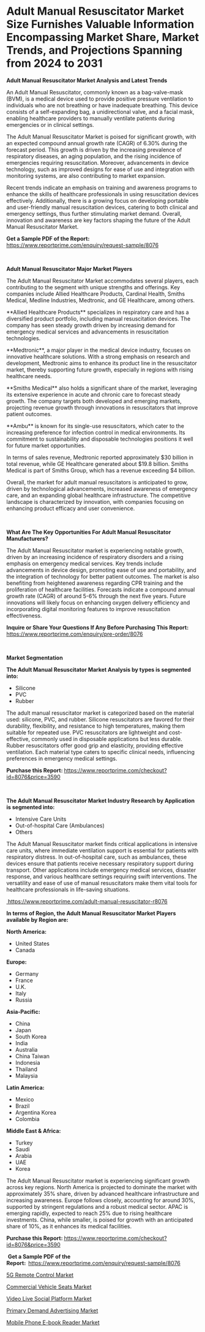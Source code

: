 <p><h1>Adult Manual Resuscitator Market Size Furnishes Valuable Information Encompassing Market Share, Market Trends, and Projections Spanning from 2024 to 2031</h1></p><p><strong>Adult Manual Resuscitator Market Analysis and Latest Trends</strong></p>
<p><p>An Adult Manual Resuscitator, commonly known as a bag-valve-mask (BVM), is a medical device used to provide positive pressure ventilation to individuals who are not breathing or have inadequate breathing. This device consists of a self-expanding bag, a unidirectional valve, and a facial mask, enabling healthcare providers to manually ventilate patients during emergencies or in clinical settings.</p><p>The Adult Manual Resuscitator Market is poised for significant growth, with an expected compound annual growth rate (CAGR) of 6.30% during the forecast period. This growth is driven by the increasing prevalence of respiratory diseases, an aging population, and the rising incidence of emergencies requiring resuscitation. Moreover, advancements in device technology, such as improved designs for ease of use and integration with monitoring systems, are also contributing to market expansion.</p><p>Recent trends indicate an emphasis on training and awareness programs to enhance the skills of healthcare professionals in using resuscitation devices effectively. Additionally, there is a growing focus on developing portable and user-friendly manual resuscitation devices, catering to both clinical and emergency settings, thus further stimulating market demand. Overall, innovation and awareness are key factors shaping the future of the Adult Manual Resuscitator Market.</p></p>
<p><strong>Get a Sample PDF of the Report:&nbsp;</strong> <a href="https://www.reportprime.com/enquiry/request-sample/8076?utm_campaign=1845&utm_medium=2&utm_source=Github&utm_content=ia&utm_term=28112024&utm_id=adult-manual-resuscitator">https://www.reportprime.com/enquiry/request-sample/8076</a></p>
<p>&nbsp;</p>
<p><strong>Adult Manual Resuscitator Major Market Players</strong></p>
<p><p>The Adult Manual Resuscitator Market accommodates several players, each contributing to the segment with unique strengths and offerings. Key companies include Allied Healthcare Products, Cardinal Health, Smiths Medical, Medline Industries, Medtronic, and GE Healthcare, among others.</p><p>**Allied Healthcare Products** specializes in respiratory care and has a diversified product portfolio, including manual resuscitation devices. The company has seen steady growth driven by increasing demand for emergency medical services and advancements in resuscitation technologies.</p><p>**Medtronic**, a major player in the medical device industry, focuses on innovative healthcare solutions. With a strong emphasis on research and development, Medtronic aims to enhance its product line in the resuscitator market, thereby supporting future growth, especially in regions with rising healthcare needs.</p><p>**Smiths Medical** also holds a significant share of the market, leveraging its extensive experience in acute and chronic care to forecast steady growth. The company targets both developed and emerging markets, projecting revenue growth through innovations in resuscitators that improve patient outcomes.</p><p>**Ambu** is known for its single-use resuscitators, which cater to the increasing preference for infection control in medical environments. Its commitment to sustainability and disposable technologies positions it well for future market opportunities.</p><p>In terms of sales revenue, Medtronic reported approximately $30 billion in total revenue, while GE Healthcare generated about $19.8 billion. Smiths Medical is part of Smiths Group, which has a revenue exceeding $4 billion.</p><p>Overall, the market for adult manual resuscitators is anticipated to grow, driven by technological advancements, increased awareness of emergency care, and an expanding global healthcare infrastructure. The competitive landscape is characterized by innovation, with companies focusing on enhancing product efficacy and user convenience.</p></p>
<p>&nbsp;</p>
<p><strong>What Are The Key Opportunities For Adult Manual Resuscitator Manufacturers?</strong></p>
<p><p>The Adult Manual Resuscitator market is experiencing notable growth, driven by an increasing incidence of respiratory disorders and a rising emphasis on emergency medical services. Key trends include advancements in device design, promoting ease of use and portability, and the integration of technology for better patient outcomes. The market is also benefiting from heightened awareness regarding CPR training and the proliferation of healthcare facilities. Forecasts indicate a compound annual growth rate (CAGR) of around 5-6% through the next five years. Future innovations will likely focus on enhancing oxygen delivery efficiency and incorporating digital monitoring features to improve resuscitation effectiveness.</p></p>
<p><strong>Inquire or Share Your Questions If Any Before Purchasing This Report:</strong> <a href="https://www.reportprime.com/enquiry/pre-order/8076?utm_campaign=1845&utm_medium=2&utm_source=Github&utm_content=ia&utm_term=28112024&utm_id=adult-manual-resuscitator">https://www.reportprime.com/enquiry/pre-order/8076</a></p>
<p>&nbsp;</p>
<p><strong>Market Segmentation</strong></p>
<p><strong>The Adult Manual Resuscitator Market Analysis by types is segmented into:</strong></p>
<p><ul><li>Silicone</li><li>PVC</li><li>Rubber</li></ul></p>
<p><p>The adult manual resuscitator market is categorized based on the material used: silicone, PVC, and rubber. Silicone resuscitators are favored for their durability, flexibility, and resistance to high temperatures, making them suitable for repeated use. PVC resuscitators are lightweight and cost-effective, commonly used in disposable applications but less durable. Rubber resuscitators offer good grip and elasticity, providing effective ventilation. Each material type caters to specific clinical needs, influencing preferences in emergency medical settings.</p></p>
<p><strong>Purchase this Report:&nbsp;</strong><a href="https://www.reportprime.com/checkout?id=8076&price=3590&utm_campaign=1845&utm_medium=2&utm_source=Github&utm_content=ia&utm_term=28112024&utm_id=adult-manual-resuscitator">https://www.reportprime.com/checkout?id=8076&price=3590</a></p>
<p>&nbsp;</p>
<p><strong>The Adult Manual Resuscitator Market Industry Research by Application is segmented into:</strong></p>
<p><ul><li>Intensive Care Units</li><li>Out-of-hospital Care (Ambulances)</li><li>Others</li></ul></p>
<p><p>The Adult Manual Resuscitator market finds critical applications in intensive care units, where immediate ventilation support is essential for patients with respiratory distress. In out-of-hospital care, such as ambulances, these devices ensure that patients receive necessary respiratory support during transport. Other applications include emergency medical services, disaster response, and various healthcare settings requiring swift interventions. The versatility and ease of use of manual resuscitators make them vital tools for healthcare professionals in life-saving situations.</p></p>
<p><a href="https://www.reportprime.com/adult-manual-resuscitator-r8076?utm_campaign=1845&utm_medium=2&utm_source=Github&utm_content=ia&utm_term=28112024&utm_id=adult-manual-resuscitator">&nbsp;https://www.reportprime.com/adult-manual-resuscitator-r8076</a></p>
<p><strong>In terms of Region, the Adult Manual Resuscitator Market Players available by Region are:</strong></p>
<p>
    <p> <strong> North America: </strong>
        <ul>
            <li>United States</li>
            <li>Canada</li>
        </ul>
        </p> 
    <p> <strong> Europe: </strong>
        <ul>
            <li>Germany</li>
            <li>France</li>
            <li>U.K.</li>
            <li>Italy</li>
            <li>Russia</li>
        </ul>
        </p> 
    <p> <strong> Asia-Pacific: </strong>
        <ul>
            <li>China</li>
            <li>Japan</li>
            <li>South Korea</li>
            <li>India</li>
            <li>Australia</li>
            <li>China Taiwan</li>
            <li>Indonesia</li>
            <li>Thailand</li>
            <li>Malaysia</li>
        </ul>
        </p> 
    <p> <strong> Latin America: </strong>
        <ul>
            <li>Mexico</li>
            <li>Brazil</li>
            <li>Argentina Korea</li>
            <li>Colombia</li>
        </ul>
        </p> 
    <p> <strong> Middle East & Africa: </strong>
        <ul>
            <li>Turkey</li>
            <li>Saudi</li>
            <li>Arabia</li>
            <li>UAE</li>
            <li>Korea</li>
        </ul>
    </p>
    </p>
<p><p>The Adult Manual Resuscitator market is experiencing significant growth across key regions. North America is projected to dominate the market with approximately 35% share, driven by advanced healthcare infrastructure and increasing awareness. Europe follows closely, accounting for around 30%, supported by stringent regulations and a robust medical sector. APAC is emerging rapidly, expected to reach 25% due to rising healthcare investments. China, while smaller, is poised for growth with an anticipated share of 10%, as it enhances its medical facilities.</p></p>
<p><strong>Purchase this Report: </strong><a href="https://www.reportprime.com/checkout?id=8076&price=3590&utm_campaign=1845&utm_medium=2&utm_source=Github&utm_content=ia&utm_term=28112024&utm_id=adult-manual-resuscitator">https://www.reportprime.com/checkout?id=8076&price=3590</a></p>
<p>&nbsp;<strong>Get a Sample PDF of the Report:&nbsp;&nbsp;</strong><a href="https://www.reportprime.com/enquiry/request-sample/8076?utm_campaign=1845&utm_medium=2&utm_source=Github&utm_content=ia&utm_term=28112024&utm_id=adult-manual-resuscitator">https://www.reportprime.com/enquiry/request-sample/8076</a></p>
<p><strong></strong></p>
<p><p><a href="https://www.linkedin.com/pulse/unlocking-insights-5g-remote-control-market-2024-2031-119-cagr-x8nmf?utm_campaign=1845&utm_medium=2&utm_source=Github&utm_content=ia&utm_term=28112024&utm_id=adult-manual-resuscitator">5G Remote Control Market</a></p><p><a href="https://www.linkedin.com/pulse/commercial-vehicle-seats-market-research-report-detail-qktff?utm_campaign=1845&utm_medium=2&utm_source=Github&utm_content=ia&utm_term=28112024&utm_id=adult-manual-resuscitator">Commercial Vehicle Seats Market</a></p><p><a href="https://issuu.com/reportprime-2/docs/video-live-social-platform-market-s_10029664ecb22b?utm_campaign=1845&utm_medium=2&utm_source=Github&utm_content=ia&utm_term=28112024&utm_id=adult-manual-resuscitator">Video Live Social Platform Market</a></p><p><a href="https://www.linkedin.com/pulse/primary-demand-advertising-market-analysis-featuringgrowth-andindustry-xc5nf?utm_campaign=1845&utm_medium=2&utm_source=Github&utm_content=ia&utm_term=28112024&utm_id=adult-manual-resuscitator">Primary Demand Advertising Market</a></p><p><a href="https://issuu.com/reportprime-2/docs/mobile-phone-e-book-reader-market-s_d7b7f6bd378f76?utm_campaign=1845&utm_medium=2&utm_source=Github&utm_content=ia&utm_term=28112024&utm_id=adult-manual-resuscitator">Mobile Phone E-book Reader Market</a></p></p>
